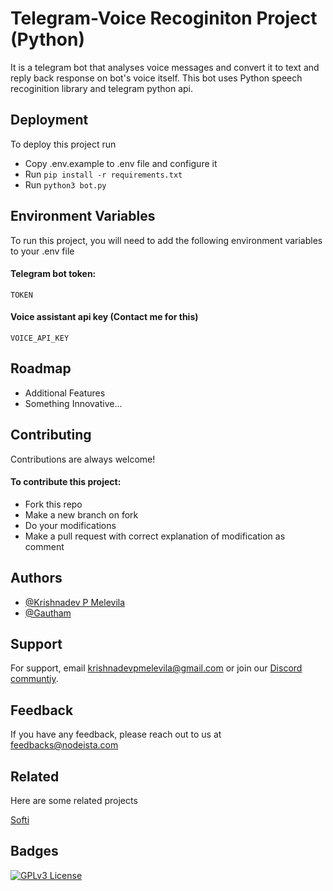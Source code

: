 
# Telegram-Voice Recoginiton Project (Python)

It is a telegram bot that analyses voice messages and convert it to text and reply back response on bot's voice itself.
This bot uses Python speech recoginition library and telegram python api. 

## Deployment

To deploy this project run

- Copy .env.example to .env file and configure it
- Run `pip install -r requirements.txt`
- Run `python3 bot.py`


## Environment Variables

To run this project, you will need to add the following environment variables to your .env file

#### Telegram bot token:
`TOKEN` 

#### Voice assistant api key (Contact me for this)
`VOICE_API_KEY`


## Roadmap

- Additional Features
- Something Innovative...


## Contributing

Contributions are always welcome!

#### To contribute this project:

- Fork this repo
- Make a new branch on fork
- Do your modifications
- Make a pull request with correct explanation of modification as comment





## Authors

- [@Krishnadev P Melevila](https://www.instagram.com/krishnadev_p_melevila/)
- [@Gautham](https://www.instagram.com/gauthamperfect___/)


## Support

For support, email krishnadevpmelevila@gmail.com or join our [Discord communtiy](https://community.nodeista.com).


## Feedback

If you have any feedback, please reach out to us at feedbacks@nodeista.com


## Related

Here are some related projects

[Softi](https://github.com/softricstech/Softi)


## Badges


[![GPLv3 License](https://img.shields.io/badge/License-GPL%20v3-yellow.svg)](https://opensource.org/licenses/)

